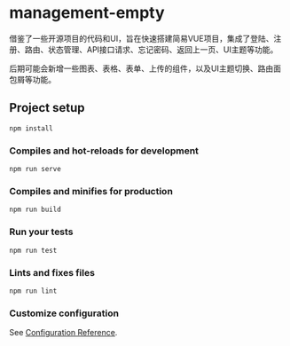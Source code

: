 # management-empty

借鉴了一些开源项目的代码和UI，旨在快速搭建简易VUE项目，集成了登陆、注册、路由、状态管理、API接口请求、忘记密码、返回上一页、UI主题等功能。

后期可能会新增一些图表、表格、表单、上传的组件，以及UI主题切换、路由面包屑等功能。

## Project setup
```
npm install
```

### Compiles and hot-reloads for development
```
npm run serve
```

### Compiles and minifies for production
```
npm run build
```

### Run your tests
```
npm run test
```

### Lints and fixes files
```
npm run lint
```

### Customize configuration
See [Configuration Reference](https://cli.vuejs.org/config/).
